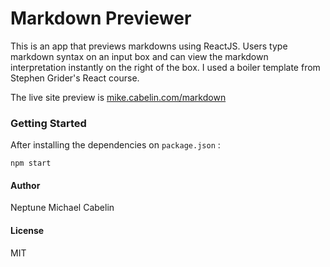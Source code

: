 # Markdown Previewer
This is an app that previews markdowns using ReactJS. Users type markdown syntax on an input box and can view the markdown interpretation instantly on the right of the box. I used a boiler template from Stephen Grider's React course.

The live site preview is [mike.cabelin.com/markdown](https://mike.cabelin.com/markdown)

### Getting Started
After installing the dependencies on `package.json` :
```
npm start
```
#### Author
Neptune Michael Cabelin

#### License
MIT
